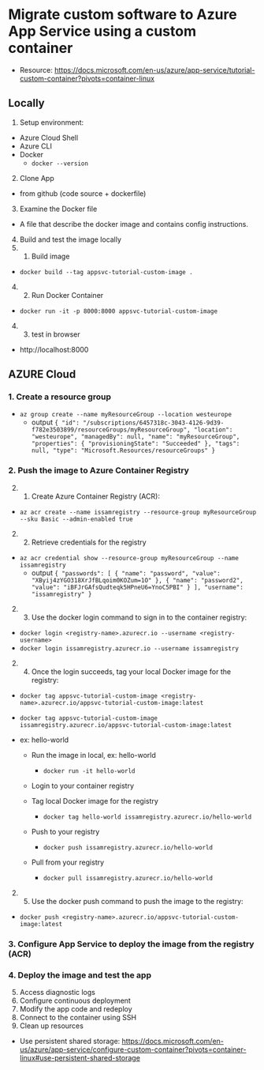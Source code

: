 # Migrate custom software to Azure App Service using a custom container
- Resource: https://docs.microsoft.com/en-us/azure/app-service/tutorial-custom-container?pivots=container-linux

## Locally
1. Setup environment:
- Azure Cloud Shell
- Azure CLI
- Docker
  - `docker --version`

2. Clone App
- from github (code source + dockerfile)

3. Examine the Docker file
- A file that describe the docker image and contains config instructions.

4. Build and test the image locally
4. 1. Build image
- `docker build --tag appsvc-tutorial-custom-image .`

4. 2. Run Docker Container
- `docker run -it -p 8000:8000 appsvc-tutorial-custom-image`
4. 3. test in browser
- http://localhost:8000

## AZURE Cloud
### 1. Create a resource group
- `az group create --name myResourceGroup --location westeurope`
  - output 
  `
    {
      "id": "/subscriptions/6457318c-3043-4126-9d39-f782e3503899/resourceGroups/myResourceGroup",
      "location": "westeurope",
      "managedBy": null,
      "name": "myResourceGroup",
      "properties": {
        "provisioningState": "Succeeded"
      },
      "tags": null,
      "type": "Microsoft.Resources/resourceGroups"
    }
  `

### 2. Push the image to Azure Container Registry
2. 1. Create Azure Container Registry (ACR):
- `az acr create --name issamregistry --resource-group myResourceGroup --sku Basic --admin-enabled true`

2. 2. Retrieve credentials for the registry
- `az acr credential show --resource-group myResourceGroup --name issamregistry`
  - output
  `
    {
      "passwords": [
        {
          "name": "password",
          "value": "XByij4zYGO318XrJfBLqoim0KOZum=1O"
        },
        {
          "name": "password2",
          "value": "iBFJrGAfsQudteqk5HPneU6=YnoC5PBI"
        }
      ],
      "username": "issamregistry"
    }
  `

2. 3. Use the docker login command to sign in to the container registry:
- `docker login <registry-name>.azurecr.io --username <registry-username>`
- `docker login issamregistry.azurecr.io --username issamregistry`

2. 4. Once the login succeeds, tag your local Docker image for the registry:
- `docker tag appsvc-tutorial-custom-image <registry-name>.azurecr.io/appsvc-tutorial-custom-image:latest`
- `docker tag appsvc-tutorial-custom-image issamregistry.azurecr.io/appsvc-tutorial-custom-image:latest`

- ex: hello-world
  - Run the image in local, ex: hello-world
    - `docker run -it hello-world`
  - Login to your container registry
  - Tag local Docker image for the registry
    - `docker tag hello-world issamregistry.azurecr.io/hello-world`


  - Push to your registry
    - `docker push issamregistry.azurecr.io/hello-world`
  - Pull from your registry
    - `docker pull issamregistry.azurecr.io/hello-world`

2. 5. Use the docker push command to push the image to the registry:
- `docker push <registry-name>.azurecr.io/appsvc-tutorial-custom-image:latest`


### 3. Configure App Service to deploy the image from the registry (ACR)

### 4. Deploy the image and test the app







5. Access diagnostic logs
6. Configure continuous deployment
  7. Modify the app code and redeploy
8. Connect to the container using SSH
9. Clean up resources

- Use persistent shared storage: https://docs.microsoft.com/en-us/azure/app-service/configure-custom-container?pivots=container-linux#use-persistent-shared-storage





